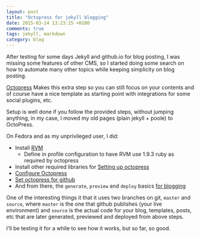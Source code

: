 ```yaml
---
layout: post
title: "Octopress for jekyll blogging"
date: 2015-03-24 13:23:15 +0100
comments: true
tags: jekyll, markdown
category: blog
---
```


After testing for some days Jekyll and github.io for blog posting, I was missing some features of other CMS, so I started doing some search on how to automate many other topics while keeping simplicity on blog posting.

[Octopress](http://octopress.org) Makes this extra step so you can still focus on your contents and of course have a nice template as starting point with integrations for some social plugins, etc.

Setup is well done if you follow the provided steps, without jumping anything, in my case, I moved my old pages (plain jekyll + poole) to OctoPress.


On Fedora and as my unprivileged user, I did:

- Install [RVM](http://octopress.org/docs/setup/rvm/)
    -  Define in profile configuration to have RVM use 1.9.3 ruby as required by octopress
- Install other required libraries for [Setting up octopress](http://octopress.org/docs/setup/)
- [Configure Octopress](http://octopress.org/docs/configuring/)
- [Set octopress for github](http://octopress.org/docs/deploying/github/)
- And from there, the `generate`, `preview` and `deploy` basics [for blogging](http://octopress.org/docs/blogging/)

One of the interesting things it that it uses two branches on git, `master` and `source`, where `master` is the one that github publishes (your live environment) and `source` is the actual code for your blog, templates, posts, etc that are later generated, previewed and deployed from above steps.

I'll be testing it for a while to see how it works, but so far, so good.

